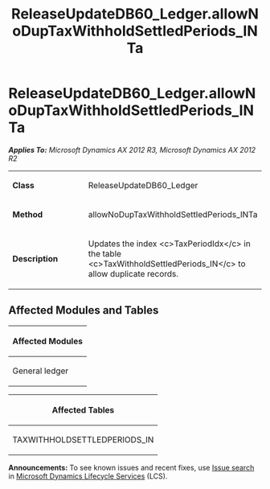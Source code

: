 ﻿---
title: ReleaseUpdateDB60_Ledger.allowNoDupTaxWithholdSettledPeriods_INTa
TOCTitle: ReleaseUpdateDB60_Ledger.allowNoDupTaxWithholdSettledPeriods_INTa
ms:assetid: 0b0575d2-d3cf-79b1-3131-8433e6373f51
ms:mtpsurl: https://msdn.microsoft.com/en-us/library/JJ735636(v=AX.60)
ms:contentKeyID: 49706546
ms.date: 05/18/2015
mtps_version: v=AX.60
---

# ReleaseUpdateDB60\_Ledger.allowNoDupTaxWithholdSettledPeriods\_INTa 


_**Applies To:** Microsoft Dynamics AX 2012 R3, Microsoft Dynamics AX 2012 R2_

<table>
<colgroup>
<col style="width: 50%" />
<col style="width: 50%" />
</colgroup>
<tbody>
<tr class="odd">
<td><p><strong>Class</strong></p></td>
<td><p>ReleaseUpdateDB60_Ledger</p></td>
</tr>
<tr class="even">
<td><p><strong>Method</strong></p></td>
<td><p>allowNoDupTaxWithholdSettledPeriods_INTa</p></td>
</tr>
<tr class="odd">
<td><p><strong>Description</strong></p></td>
<td><p>Updates the index &lt;c&gt;TaxPeriodIdx&lt;/c&gt; in the table &lt;c&gt;TaxWithholdSettledPeriods_IN&lt;/c&gt; to allow duplicate records.</p></td>
</tr>
</tbody>
</table>


## Affected Modules and Tables

<table>
<colgroup>
<col style="width: 100%" />
</colgroup>
<thead>
<tr class="header">
<th><p>Affected Modules</p></th>
</tr>
</thead>
<tbody>
<tr class="odd">
<td><p>General ledger</p></td>
</tr>
</tbody>
</table>


<table>
<colgroup>
<col style="width: 100%" />
</colgroup>
<thead>
<tr class="header">
<th><p>Affected Tables</p></th>
</tr>
</thead>
<tbody>
<tr class="odd">
<td><p>TAXWITHHOLDSETTLEDPERIODS_IN</p></td>
</tr>
</tbody>
</table>

  
**Announcements:** To see known issues and recent fixes, use [Issue search](http://go.microsoft.com/fwlink/?linkid=389258) in [Microsoft Dynamics Lifecycle Services](http://go.microsoft.com/fwlink/?linkid=306505) (LCS).

